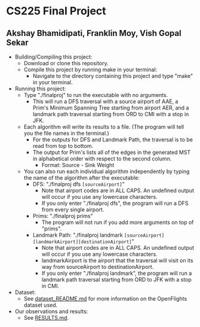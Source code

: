 # CS225 Final Project
## Akshay Bhamidipati, Franklin Moy, Vish Gopal Sekar
- Building/Compiling this project:
  - Download or clone this repository.
  - Compile this project by running make in your terminal:
    - Navigate to the directory containing this project and type "make" in your terminal.
- Running this project:
  - Type "./finalproj" to run the executable with no arguments.
    - This will run a DFS traversal with a source airport of AAE, a Prim's Minimum Spanning Tree starting from airport AER, and a landmark path traversal starting from ORD to CMI with a stop in JFK.
  - Each algorithm will write its results to a file. (The program will tell you the file names in the terminal.)
    - For the outputs for DFS and Landmark Path, the traversal is to be read from top to bottom.
    - The output for Prim's lists all of the edges in the generated MST in alphabetical order with respect to the second column.
      - Format: Source - Sink   Weight
  - You can also run each individual algorithm independently by typing the name of the algorithm after the executable:
    - DFS: "./finalproj dfs `[sourceAirport]`"
      - Note that airport codes are in ALL CAPS. An undefined output will occur if you use any lowercase characters.
      - If you only enter "./finalproj dfs", the program will run a DFS from every single airport.
    - Prims: "./finalproj prims"
      - The program will not run if you add more arguments on top of "prims". 
    - Landmark Path: "./finalproj landmark `[sourceAirport][landmarkAirport][destinationAirport]`"
      - Note that airport codes are in ALL CAPS. An undefined output will occur if you use any lowercase characters. 
      - landmarkAirport is the airport that the traversal will visit on its way from sourceAirport to destinationAirport.
      - If you only enter "./finalproj landmark", the program will run a landmark path traversal starting from ORD to JFK with a stop in CMI.
- Dataset:
  - See [dataset_README.md](dataset/dataset_README.md) for more information on the OpenFlights dataset used.  
- Our observations and results:
  - See [RESULTS.md](RESULTS.md).